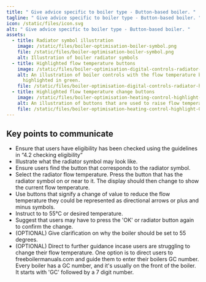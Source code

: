 ```yaml
---
title: " Give advice specific to boiler type - Button-based boiler. "
tagline: " Give advice specific to boiler type - Button-based boiler. "
icon: /static/files/icon.svg
alt: " Give advice specific to boiler type - Button-based boiler. "
assets:
  - title: Radiator symbol illustration
    image: /static/files/boiler-optimisation-boiler-symbol.png
    file: /static/files/boiler-optimisation-boiler-symbol.png
    alt: Illustration of boiler radiator symbols
  - title: Highlighted flow temperature buttons
    image: /static/files/boiler-optimisation-digital-controls-radiator-highlighted-01-01.png
    alt: An illustration of boiler controls with the flow temperature button
      highlighted in green.
    file: /static/files/boiler-optimisation-digital-controls-radiator-highlighted-01-01.png
  - title: Highlighted flow temperature change buttons
    image: /static/files/boiler-optimisation-heating-control-highlight-01-01.png
    alt: An illustration of buttons that are used to raise flow temperature
    file: /static/files/boiler-optimisation-heating-control-highlight-01-01.png
---
```

## Key points to communicate

* Ensure that users have eligibility has been checked using the guidelines in “4.2 checking eligibility” 
* Illustrate what the radiator symbol may look like. 
* Ensure users find the button that corresponds to the radiator symbol. 
* Select the radiator flow temperature. Press the button that has the radiator symbol on or near to it. The display should then change to show the current flow temperature. 
* Use buttons that signify a change of value to reduce the flow temperature they could be represented as directional arrows or plus and minus symbols.
* Instruct to to 55°C or desired temperature.
* Suggest that users may have to press the 'OK' or radiator button again to confirm the change.
* (OPTIONAL) Give clarification on why the boiler should be set to 55 degrees.
* (OPTIONAL) Direct to further guidance incase users are struggling to change their flow temperature. One option is to direct users to freeboilermanuals.com and guide them to enter their boilers GC number. Every boiler has a GC number, and it's usually on the front of the boiler. It starts with 'GC' followed by a 7 digit number.